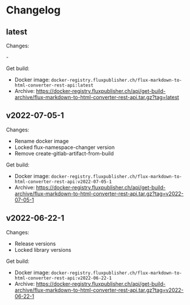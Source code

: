 # Changelog

## latest

Changes:

\-

Get build:

- Docker image: `docker-registry.fluxpublisher.ch/flux-markdown-to-html-converter-rest-api:latest`
- Archive: https://docker-registry.fluxpublisher.ch/api/get-build-archive/flux-markdown-to-html-converter-rest-api.tar.gz?tag=latest

## v2022-07-05-1

Changes:

- Rename docker image
- Locked flux-namespace-changer version
- Remove create-gitlab-artifact-from-build

Get build:

- Docker image: `docker-registry.fluxpublisher.ch/flux-markdown-to-html-converter-rest-api:v2022-07-05-1`
- Archive: https://docker-registry.fluxpublisher.ch/api/get-build-archive/flux-markdown-to-html-converter-rest-api.tar.gz?tag=v2022-07-05-1

## v2022-06-22-1

Changes:

- Release versions
- Locked library versions

Get build:

- Docker image: `docker-registry.fluxpublisher.ch/flux-markdown-to-html-converter-rest-api:v2022-06-22-1`
- Archive: https://docker-registry.fluxpublisher.ch/api/get-build-archive/flux-markdown-to-html-converter-rest-api.tar.gz?tag=v2022-06-22-1
